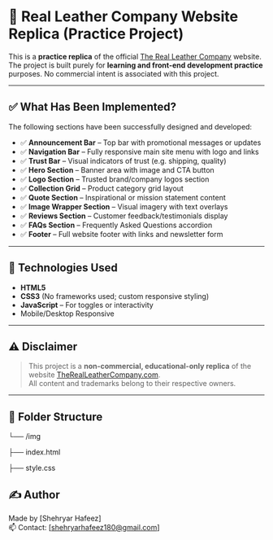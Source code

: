 # 🧳 Real Leather Company Website Replica (Practice Project)

This is a **practice replica** of the official [The Real Leather Company](https://therealleathercompany.com) website. The project is built purely for **learning and front-end development practice** purposes. No commercial intent is associated with this project.

---

## ✅ What Has Been Implemented?

The following sections have been successfully designed and developed:

- ✅ **Announcement Bar** – Top bar with promotional messages or updates  
- ✅ **Navigation Bar** – Fully responsive main site menu with logo and links  
- ✅ **Trust Bar** – Visual indicators of trust (e.g. shipping, quality)  
- ✅ **Hero Section** – Banner area with image and CTA button  
- ✅ **Logo Section** – Trusted brand/company logos section  
- ✅ **Collection Grid** – Product category grid layout  
- ✅ **Quote Section** – Inspirational or mission statement content  
- ✅ **Image Wrapper Section** – Visual imagery with text overlays  
- ✅ **Reviews Section** – Customer feedback/testimonials display  
- ✅ **FAQs Section** – Frequently Asked Questions accordion  
- ✅ **Footer** – Full website footer with links and newsletter form

---

## 🚀 Technologies Used

- **HTML5**
- **CSS3** (No frameworks used; custom responsive styling)
- **JavaScript** – For toggles or interactivity
- Mobile/Desktop Responsive

---

## ⚠️ Disclaimer

> This project is a **non-commercial, educational-only replica** of the website [TheRealLeatherCompany.com](https://therealleathercompany.com).  
> All content and trademarks belong to their respective owners.

---

## 📁 Folder Structure
└── /img

├── index.html

├── style.css


## ✍️ Author

Made by [Shehryar Hafeez]  
📫 Contact: [shehryarhafeez180@gmail.com]
